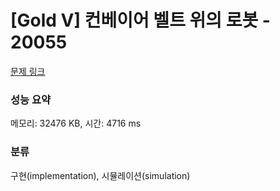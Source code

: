 # [Gold V] 컨베이어 벨트 위의 로봇 - 20055 

[문제 링크](https://www.acmicpc.net/problem/20055) 

### 성능 요약

메모리: 32476 KB, 시간: 4716 ms

### 분류

구현(implementation), 시뮬레이션(simulation)

